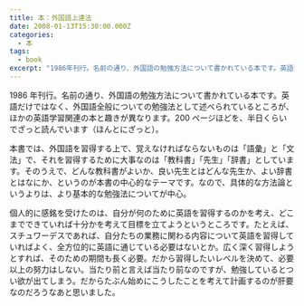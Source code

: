 ```yaml
---
title: 本：外国語上達法
date: 2008-01-13T15:30:00.000Z
categories:
  - 本
tags:
  - book
excerpt: "1986年刊行。名前の通り、外国語の勉強方法について書かれている本です。英語だけではなく、外国語全般についての勉強法として述べられているところが、ほかの英語学習関連の本と趣きが異なります。200ページほどを、半日くらいでざっと読んでいます（ほんとにざっと）。"
---
```


[](http://www.amazon.co.jp/gp/product/4004203295?ie=UTF8&tag=yutakayamaguc-22&linkCode=xm2&camp=247&creativeASIN=4004203295)1986 年刊行。名前の通り、外国語の勉強方法について書かれている本です。英語だけではなく、外国語全般についての勉強法として述べられているところが、ほかの英語学習関連の本と趣きが異なります。200 ページほどを、半日くらいでざっと読んでいます（ほんとにざっと）。

本書では、外国語を習得する上で、覚えなければならないものは「語彙」と「文法」で、それを習得するために大事なのは「教科書」「先生」「辞書」としています。そのうえで、どんな教科書がよいか、良い先生とはどんな先生か、よい辞書とはなにか、というのが本書の中心的なテーマです。なので、具体的な方法論というよりは、より基本的な勉強法についてが中心。

個人的に感銘を受けたのは、自分が何のために英語を習得するのかを考え、どこまでできていれば十分かを考えて目標を立てようというところです。たとえば、スチュワーデスであれば、自分たちの業務に関わる内容について英語を習得していればよく、全方位的に英語に通じている必要はないとか。広く深く習得しようとすれば、そのための期間も長く必要。だから習得したいレベルを決めて、必要以上の努力はしない。当たり前と言えば当たり前なのですが、勉強しているとつい欲が出てしまう。だからたぶん始めにこうしたことを考えて計画するのが肝要なのだろうなあと思いました。
